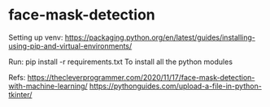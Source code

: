 # face-mask-detection

Setting up venv:
https://packaging.python.org/en/latest/guides/installing-using-pip-and-virtual-environments/

Run: pip install -r requirements.txt
To install all the python modules

Refs:
https://thecleverprogrammer.com/2020/11/17/face-mask-detection-with-machine-learning/
https://pythonguides.com/upload-a-file-in-python-tkinter/
